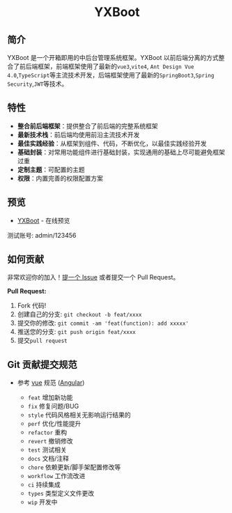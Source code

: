 <div align="center">
    <h1>YXBoot</h1>
</div>

## 简介
YXBoot 是一个开箱即用的中后台管理系统框架。YXBoot 以前后端分离的方式整合了前后端框架，前端框架使用了最新的`vue3`,`vite4`, `Ant Design Vue 4.0`,`TypeScript`等主流技术开发，后端框架使用了最新的`SpringBoot3`,`Spring Security`,`JWT`等技术。

## 特性
- **整合前后端框架**：提供整合了前后端的完整系统框架
- **最新技术栈**：前后端均使用前沿主流技术开发
- **最佳实践经验**：从框架到组件、代码，不断优化，以最佳实践经验开发
- **基础封装**：对常用功能组件进行基础封装，实现通用的基础上尽可能避免框架过重
- **定制主题**：可配置的主题
- **权限**：内置完善的权限配置方案

## 预览

- [YXBoot](http://admin.yxboot.com/) - 在线预览

测试账号: admin/123456


## 如何贡献

非常欢迎你的加入！[提一个 Issue](https://github.com/boyazuo/yxboot/issues/new/choose) 或者提交一个 Pull Request。

**Pull Request:**

1. Fork 代码!
2. 创建自己的分支: `git checkout -b feat/xxxx`
3. 提交你的修改: `git commit -am 'feat(function): add xxxxx'`
4. 推送您的分支: `git push origin feat/xxxx`
5. 提交`pull request`

## Git 贡献提交规范

- 参考 [vue](https://github.com/vuejs/vue/blob/dev/.github/COMMIT_CONVENTION.md) 规范 ([Angular](https://github.com/conventional-changelog/conventional-changelog/tree/master/packages/conventional-changelog-angular))

    - `feat` 增加新功能
    - `fix` 修复问题/BUG
    - `style` 代码风格相关无影响运行结果的
    - `perf` 优化/性能提升
    - `refactor` 重构
    - `revert` 撤销修改
    - `test` 测试相关
    - `docs` 文档/注释
    - `chore` 依赖更新/脚手架配置修改等
    - `workflow` 工作流改进
    - `ci` 持续集成
    - `types` 类型定义文件更改
    - `wip` 开发中
